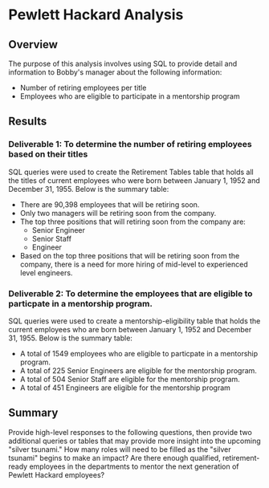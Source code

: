 # Pewlett Hackard Analysis

## Overview
The purpose of this analysis involves using SQL to provide detail and information to Bobby's manager about the following information:
- Number of retiring employees per title
- Employees who are eligible to participate in a mentorship program

## Results
### Deliverable 1: To determine the number of retiring employees based on their titles


SQL queries were used to create the Retirement Tables table that holds all the titles of current employees who were born between January 1, 1952 and December 31, 1955. Below is the summary table:

- There are 90,398 employees that will be retiring soon.
- Only two managers will be retiring soon from the company.
- The top three positions that will retiring soon from the company are:
  - Senior Engineer
  - Senior Staff
  - Engineer
- Based on the top three positions that will be retiring soon from the company, there is a need for more hiring of mid-level to experienced level engineers.

### Deliverable 2: To determine the employees that are eligible to particpate in a mentorship program.

SQL queries were used to create a mentorship-eligibility table that holds the current employees who are born between January 1, 1952 and December 31, 1955. Below is the summary table:

- A total of 1549 employees who are eligible to particpate in a mentorship program. 
- A total of 225 Senior Engineers are eligible for the mentorship program.
- A total of 504 Senior Staff are eligible for the mentorship program.
- A total of 451 Engineers are eligible for the mentorship program


## Summary
Provide high-level responses to the following questions, then provide two additional queries or tables that may provide more insight into the upcoming "silver tsunami."
How many roles will need to be filled as the "silver tsunami" begins to make an impact?
Are there enough qualified, retirement-ready employees in the departments to mentor the next generation of Pewlett Hackard employees?
